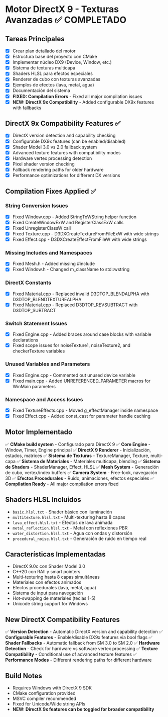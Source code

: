 # Motor DirectX 9 - Texturas Avanzadas ✅ COMPLETADO

## Tareas Principales
- [x] Crear plan detallado del motor
- [x] Estructura base del proyecto con CMake
- [x] Implementar núcleo DX9 (Device, Window, etc.)
- [x] Sistema de texturas multicapa
- [x] Shaders HLSL para efectos especiales
- [x] Renderer de cubo con texturas avanzadas
- [x] Ejemplos de efectos (lava, metal, agua)
- [x] Documentación del sistema
- [x] **FIXED: Compilation Errors** - Fixed all major compilation issues
- [x] **NEW: DirectX 9x Compatibility** - Added configurable DX9x features with fallbacks

## DirectX 9x Compatibility Features ✅
- [x] DirectX version detection and capability checking
- [x] Configurable DX9x features (can be enabled/disabled)
- [x] Shader Model 3.0 vs 2.0 fallback system
- [x] Advanced texture features with compatibility modes
- [x] Hardware vertex processing detection
- [x] Pixel shader version checking
- [x] Fallback rendering paths for older hardware
- [x] Performance optimizations for different DX versions

## Compilation Fixes Applied ✅

### String Conversion Issues
- [x] Fixed Window.cpp - Added StringToWString helper function
- [x] Fixed CreateWindowExW and RegisterClassExW calls
- [x] Fixed UnregisterClassW call
- [x] Fixed Texture.cpp - D3DXCreateTextureFromFileExW with wide strings
- [x] Fixed Effect.cpp - D3DXCreateEffectFromFileW with wide strings

### Missing Includes and Namespaces
- [x] Fixed Mesh.h - Added missing #include <string>
- [x] Fixed Window.h - Changed m_className to std::wstring

### DirectX Constants
- [x] Fixed Material.cpp - Replaced invalid D3DTOP_BLENDALPHA with D3DTOP_BLENDTEXTUREALPHA
- [x] Fixed Material.cpp - Replaced D3DTOP_REVSUBTRACT with D3DTOP_SUBTRACT

### Switch Statement Issues
- [x] Fixed Engine.cpp - Added braces around case blocks with variable declarations
- [x] Fixed scope issues for noiseTexture1, noiseTexture2, and checkerTexture variables

### Unused Variables and Parameters
- [x] Fixed Engine.cpp - Commented out unused device variable
- [x] Fixed main.cpp - Added UNREFERENCED_PARAMETER macros for WinMain parameters

### Namespace and Access Issues
- [x] Fixed TextureEffects.cpp - Moved g_effectManager inside namespace
- [x] Fixed Effect.cpp - Added const_cast for parameter handle caching

## Motor Implementado
✅ **CMake build system** - Configurado para DirectX 9
✅ **Core Engine** - Window, Timer, Engine principal
✅ **DirectX 9 Renderer** - Inicialización, estados, matrices
✅ **Sistema de Texturas** - TextureManager, Texture, multi-capa
✅ **Sistema de Materiales** - Materiales multicapa, blending
✅ **Sistema de Shaders** - ShaderManager, Effect, HLSL
✅ **Mesh System** - Generación de cubo, vertex/index buffers
✅ **Camera System** - Free-look, navegación 3D
✅ **Efectos Procedurales** - Ruido, animaciones, efectos especiales
✅ **Compilation Ready** - All major compilation errors fixed

## Shaders HLSL Incluidos
- `basic.hlsl.txt` - Shader básico con iluminación
- `multitexture.hlsl.txt` - Multi-texturing hasta 8 capas
- `lava_effect.hlsl.txt` - Efectos de lava animada
- `metal_reflection.hlsl.txt` - Metal con reflexiones PBR
- `water_distortion.hlsl.txt` - Agua con ondas y distorsión
- `procedural_noise.hlsl.txt` - Generación de ruido en tiempo real

## Características Implementadas
- DirectX 9.0c con Shader Model 3.0
- C++20 con RAII y smart pointers
- Multi-texturing hasta 8 capas simultáneas
- Materiales con efectos animados
- Efectos procedurales (lava, metal, agua)
- Sistema de input para navegación
- Hot-swapping de materiales (teclas 1-5)
- Unicode string support for Windows

## New DirectX Compatibility Features
✅ **Version Detection** - Automatic DirectX version and capability detection
✅ **Configurable Features** - Enable/disable DX9x features via bool flags
✅ **Shader Fallbacks** - Automatic fallback from SM 3.0 to SM 2.0
✅ **Hardware Detection** - Check for hardware vs software vertex processing
✅ **Texture Compatibility** - Conditional use of advanced texture features
✅ **Performance Modes** - Different rendering paths for different hardware

## Build Notes
- Requires Windows with DirectX 9 SDK
- CMake configuration provided
- MSVC compiler recommended
- Fixed for Unicode/Wide string APIs
- **NEW: DirectX 9x features can be toggled for broader compatibility**

